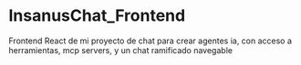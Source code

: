 # InsanusChat_Frontend
Frontend React de mi proyecto de chat para crear agentes ia, con acceso a herramientas, mcp servers, y un chat ramificado navegable
